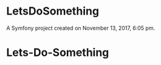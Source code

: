LetsDoSomething
===============

A Symfony project created on November 13, 2017, 6:05 pm.
# Lets-Do-Something

